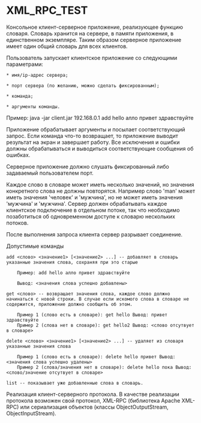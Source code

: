 # XML_RPC_TEST
Консольное клиент-серверное приложение, реализующее функцию словаря. Словарь хранится на сервере, в памяти приложения, в единственном экземпляре. Таким образом серверное приложение имеет один общий словарь для всех клиентов.

Пользователь запускает клиентское приложение со следующими параметрами:

	* имя/ip-адрес сервера;

	* порт сервера (по желанию, можно сделать фиксированным);

	* команда;

	* аргументы команды.

Пример: java -jar client.jar 192.168.0.1 add hello алло привет здравствуйте

Приложение обрабатывает аргументы и посылает соответствующий запрос. Если команда что-то возвращает, то приложение выводит результат на экран и завершает работу. Все исключения и ошибки должны обрабатываться и выводиться соответствующие сообщения об ошибках.

Серверное приложение должно слушать фиксированный либо задаваемый пользователем порт.

Каждое слово в словаре может иметь несколько значений, но значения конкретного слова не должны повторятся. Например слово 'man' может иметь значения 'человек' и 'мужчина', но не может иметь значения 'мужчина' и 'мужчина'. Сервер должен обрабатывать каждое клиентское подключение в отдельном потоке, так что необходимо позаботиться об одновременном доступе к словарю нескольких потоков.

После выполнения запроса клиента сервер разрывает соединение.

Допустимые команды

	add <слово> <значение1> [<значение2> ...] -- добавляет в словарь указанные значения слова, сохраняя при это старые

		Пример: add hello алло привет здравствуйте

		Вывод: <значения слова успешно добавлены>

	get <слово> -- возвращает значения слова, каждое слово должно начинаться с новой строки. В случае если искомого слова в словаре не содержится, приложение должно сообщить об этом.

		Пример 1 (слово есть в словаре): get hello Вывод: привет здравствуйте 
		Пример 2 (слова нет в словаре): get hello2 Вывод: <слово отсутвует в словаре>

	delete <слово> <значение1> [<значение2> ...] -- удаляет из словаря указанные значения слова

		Пример 1 (слово есть в словаре): delete hello привет Вывод: <значения слова успешно удалены> 
		Пример 2 (слова/значения нет в словаре): delete hello пока Вывод: <слово/значение отсутвует в словаре>
	
	list -- показывает уже добавленные слова в словарь.

Реализация клиент-серверного протокола. В качестве реализации протокола возможен свой протокол, XML-RPC (библиотека Apache XML-RPC) или сериализация объектов (классы ObjectOutputStream, ObjectInputStream).
